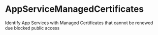 # AppServiceManagedCertificates
Identify App Services with Managed Certificates that cannot be renewed due blocked public access
